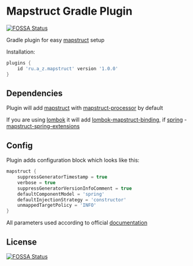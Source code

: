 # Mapstruct Gradle Plugin
[![FOSSA Status](https://app.fossa.com/api/projects/git%2Bgithub.com%2FAkaZver%2Fmapstruct-plugin.svg?type=shield)](https://app.fossa.com/projects/git%2Bgithub.com%2FAkaZver%2Fmapstruct-plugin?ref=badge_shield)


Gradle plugin for easy [mapstruct](https://mapstruct.org/) setup

Installation:
```groovy
plugins {
    id 'ru.a_z.mapstruct' version '1.0.0'
}
```

## Dependencies
Plugin will add [mapstruct](https://mvnrepository.com/artifact/org.mapstruct/mapstruct) 
with [mapstruct-processor](https://mvnrepository.com/artifact/org.mapstruct/mapstruct-processor) by default

If you are using [lombok](https://projectlombok.org/) it will add 
[lombok-mapstruct-binding](https://mvnrepository.com/artifact/org.projectlombok/lombok-mapstruct-binding), 
if [spring](https://spring.io/) - 
[mapstruct-spring-extensions](https://mvnrepository.com/artifact/org.mapstruct.extensions.spring/mapstruct-spring-extensions)

## Config
Plugin adds configuration block which looks like this:
```groovy
mapstruct {
    suppressGeneratorTimestamp = true
    verbose = true
    suppressGeneratorVersionInfoComment = true
    defaultComponentModel = 'spring'
    defaultInjectionStrategy = 'constructor'
    unmappedTargetPolicy = 'INFO'
}
```

All parameters used according to official 
[documentation](https://mapstruct.org/documentation/stable/reference/html/#configuration-options)


## License
[![FOSSA Status](https://app.fossa.com/api/projects/git%2Bgithub.com%2FAkaZver%2Fmapstruct-plugin.svg?type=large)](https://app.fossa.com/projects/git%2Bgithub.com%2FAkaZver%2Fmapstruct-plugin?ref=badge_large)